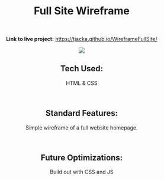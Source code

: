 <div align="center">

# Full Site Wireframe

<br>

**Link to live project:** https://tjacka.github.io/WireframeFullSite/

<img src="https://ibb.co/JqGq2mt" border="0">

<br>

## Tech Used: 
  
HTML & CSS

<br> 

## Standard Features:

Simple wireframe of a full website homepage. 

<br>
  
## Future Optimizations:
  
Build out with CSS and JS
  
</div>
